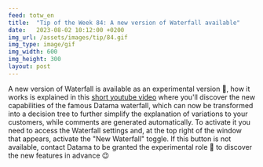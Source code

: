 ```yaml
---
feed: totw_en
title:  "Tip of the Week 84: A new version of Waterfall available"
date:   2023-08-02 10:12:00 +0200
img_url: /assets/images/tip/84.gif
img_type: image/gif
img_width: 600
img_height: 300
layout: post
---
```



A new version of Waterfall is available as an experimental version 🧪, how it works is explained in this [short youtube video](https://youtu.be/8CeyzFoaznQ) where you'll discover the new capabilities of the famous Datama waterfall, which can now be transformed into a decision tree to further simplify the explanation of variations to your customers, while comments are generated automatically.
To activate it you need to access the Waterfall settings and, at the top right of the window that appears, activate the "New Waterfall" toggle. If this button is not available, contact Datama to be granted the experimental role 🥼 to discover the new features in advance 😉
